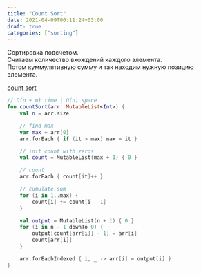 ```yaml
---
title: "Count Sort"
date: 2021-04-09T00:11:24+03:00
draft: true
categories: ["sorting"]
---
```


Сортировка подсчетом. \
Считаем количество вхождений каждого элемента. \
Потом куммулятивную сумму и так находим нужную позицию элемента.

[count sort](https://github.com/solairerove/algs4-leprosorium/blob/master/src/main/kotlin/com/github/solairerove/algs4/leprosorium/sorting/CountSort.kt)

```kotlin
// O(n + m) time | O(n) space
fun countSort(arr: MutableList<Int>) {
    val n = arr.size

    // find max
    var max = arr[0]
    arr.forEach { if (it > max) max = it }

    // init count with zeros
    val count = MutableList(max + 1) { 0 }

    // count
    arr.forEach { count[it]++ }

    // cumulate sum
    for (i in 1..max) {
        count[i] += count[i - 1]
    }

    val output = MutableList(n + 1) { 0 }
    for (i in n - 1 downTo 0) {
        output[count[arr[i]] - 1] = arr[i]
        count[arr[i]]--
    }

    arr.forEachIndexed { i, _ -> arr[i] = output[i] }
}
```
